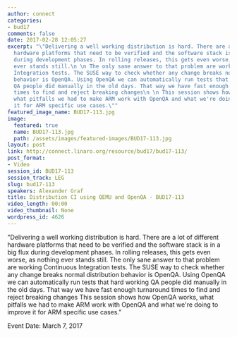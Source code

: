 ```yaml
---
author: connect
categories:
- bud17
comments: false
date: 2017-02-28 12:05:27
excerpt: "\"Delivering a well working distribution is hard. There are a lot of different
  hardware platforms that need to be verified and the software stack is in a big flux
  during development phases. In rolling releases, this gets even worse, as nothing
  ever stands still.\n \n The only sane answer to that problem are working Continuous
  Integration tests. The SUSE way to check whether any change breaks normal distribution
  behavior is OpenQA. Using OpenQA we can automatically run tests that hard working
  QA people did manually in the old days. That way we have fast enough turnaround
  times to find and reject breaking changes\n \n This session shows how OpenQA works,
  what pitfalls we had to make ARM work with OpenQA and what we're doing to improve
  it for ARM specific use cases.\""
featured_image_name: BUD17-113.jpg
image:
  featured: true
  name: BUD17-113.jpg
  path: /assets/images/featured-images/BUD17-113.jpg
layout: post
link: http://connect.linaro.org/resource/bud17/bud17-113/
post_format:
- Video
session_id: BUD17-113
session_track: LEG
slug: bud17-113
speakers: Alexander Graf
title: Distribution CI using QEMU and OpenQA - BUD17-113
video_length: 00:00
video_thumbnail: None
wordpress_id: 4626
---
```


"Delivering a well working distribution is hard. There are a lot of different hardware platforms that need to be verified and the software stack is in a big flux during development phases. In rolling releases, this gets even worse, as nothing ever stands still.    The only sane answer to that problem are working Continuous Integration tests. The SUSE way to check whether any change breaks normal distribution behavior is OpenQA. Using OpenQA we can automatically run tests that hard working QA people did manually in the old days. That way we have fast enough turnaround times to find and reject breaking changes    This session shows how OpenQA works, what pitfalls we had to make ARM work with OpenQA and what we're doing to improve it for ARM specific use cases."

Event Date: March 7, 2017